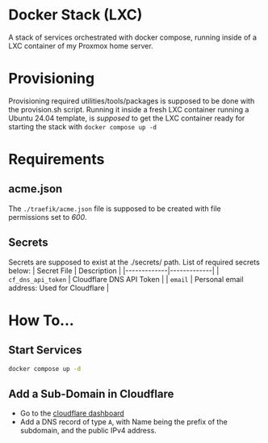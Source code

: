 # Docker Stack (LXC)
A stack of services orchestrated with docker compose, running inside of a LXC container of my Proxmox home server.

# Provisioning
Provisioning required utilities/tools/packages is supposed to be done with the provision.sh script. Running it inside a fresh LXC container running a Ubuntu 24.04 template, is _supposed_ to get the LXC container ready for starting the stack with `docker compose up -d`

# Requirements
## acme.json
The `./traefik/acme.json` file is supposed to be created with file permissions set to _600_.

## Secrets
Secrets are supposed to exist at the ./secrets/ path. List of required secrets below:
| Secret File | Description |
|-------------|-------------|
| `cf_dns_api_token` | Cloudflare DNS API Token |
| `email` | Personal email address: Used for Cloudflare |

# How To...
## Start Services
```bash
docker compose up -d
```

## Add a Sub-Domain in Cloudflare
- Go to the [cloudflare dashboard](https://dash.cloudflare.com/d82fc935eaa0d4e230c219d03417590f/feignman.online/dns/records)
- Add a DNS record of type `A`, with Name being the prefix of the subdomain, and the public IPv4 address. 